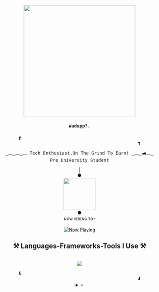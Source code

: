 <p align="center">
  <img src="https://cdn.discordapp.com/attachments/1106222232834945084/1106224845001330728/neural.gif" height="350px"/>
</p>

<h4 align="center" id="begin"><samp>Wadupp?.</h4>
<!-- <h4 align="center" id="begin"><samp><b><a href="">sesar</a></h4> -->

  <div align="center">
      <b>&#9487
        &#x2800&#x2800&#x2800&#x2800&#x2800&#x2800&#x2800&#x2800&#x2800&#x2800&#x2800&#x2800&#x2800&#x2800&#x2800&#x2800&#x2800&#x2800
        &#x2800&#x2800&#x2800&#x2800&#x2800&#x2800&#x2800&#x2800&#x2800&#x2800&#x2800&#x2800&#x2800&#x2800&#x2800&#x2800&#x2800&#x2800
        &#x2800&#x2800&#x2800&#x2800&#x2800&#x2800&#x2800&#x2800&#x2800&#x2800&#x2800&#x2800&#x2800&#x2800&#x2800&#x2800&#x2800&#x2800
        &#x2800&#x2800&#x2800&#x2800&#x2800&#x2800&#x2800&#x2800&#x2800&#x2800&#x2800&#x2800&#x2800&#x2800&#x2800&#x2800&#x2800&#x2800
        &#9489</b>
  </div>

<p align="center"><samp>
‿︵‿︵‿︵ Tech Enthusiast,On The Grind To Earn! ‿︵‿🛥︵‿
<br>
Pre University Student
</samp></p>

<p align="center">
  | <br> <b>&#9679</b> <br>
  <img src="https://cdn.discordapp.com/attachments/1106222232834945084/1106225152141824000/eq_anim.gif" height="100px"/>
  <br>
  <b>&#9679</b>
  <br> ɴᴏᴡ ᴠɪʙɪɴɢ ᴛᴏ-
  <br> <br>
  <a href="https://open.spotify.com/user/65fzra6amq5cbvz80afbae499">
    <img src="https://spotify-api-notankith.vercel.app/api/spotify" alt="Now Playing">
  </a>
</p>
</div>
<h2 align="center">⚒️ Languages-Frameworks-Tools I Use ⚒️</h2>
<br/>
<div align="center">
    <img src="https://skillicons.dev/icons?i=aftereffects,python,vscode,github,photoshop,firebase,mongodb,premierepro" />
  </div>
<br>
  
<div align="center">
    <b>&#9494
        &#x2800&#x2800&#x2800&#x2800&#x2800&#x2800&#x2800&#x2800&#x2800&#x2800&#x2800&#x2800&#x2800&#x2800&#x2800&#x2800&#x2800&#x2800
        &#x2800&#x2800&#x2800&#x2800&#x2800&#x2800&#x2800&#x2800&#x2800&#x2800&#x2800&#x2800&#x2800&#x2800&#x2800&#x2800&#x2800&#x2800
        &#x2800&#x2800&#x2800&#x2800&#x2800&#x2800&#x2800&#x2800&#x2800&#x2800&#x2800&#x2800&#x2800&#x2800&#x2800&#x2800&#x2800&#x2800
        &#x2800&#x2800&#x2800&#x2800&#x2800&#x2800&#x2800&#x2800&#x2800&#x2800&#x2800&#x2800&#x2800&#x2800&#x2800&#x2800&#x2800&#x2800
      &#9498</b>


<details align="center" id="details">
  <summary>&#128498</summary>
  <div align="center">
    <a>
      <img align="center" src="https://github-readme-streak-stats.herokuapp.com/?user=caesariodito&theme=transparent&hide_border=true" width="50%" />
      <img align="center" src="https://github-readme-stats.vercel.app/api/top-langs/?username=caesariodito&theme=github_dark&layout=compact&hide_border=true&bg_color=00000000" width="40%" />
    </a>
  </div>
</details>
